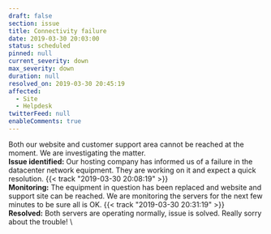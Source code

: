 ```yaml
---
draft: false
section: issue
title: Connectivity failure
date: 2019-03-30 20:03:00
status: scheduled
pinned: null
current_severity: down
max_severity: down
duration: null
resolved_on: 2019-03-30 20:45:19
affected:
  - Site
  - Helpdesk
twitterFeed: null
enableComments: true
---
```


Both our website and customer support area cannot be reached at the moment. We are investigating the matter.
\
**Issue identified:** Our hosting company has informed us of a failure in the datacenter network equipment. They are working on it and expect a quick resolution.  {{< track "2019-03-30 20:08:19" >}}
\
**Monitoring:** The equipment in question has been replaced and website and support site can be reached. We are monitoring the servers for the next few minutes to be sure all is OK. {{< track "2019-03-30 20:31:19" >}}
\
**Resolved:** Both servers are operating normally, issue is solved. Really sorry about the trouble!
\






